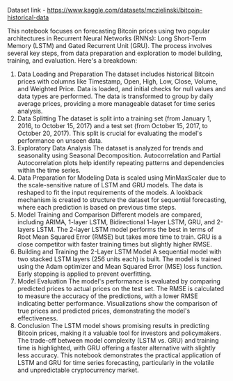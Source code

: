 Dataset link - https://www.kaggle.com/datasets/mczielinski/bitcoin-historical-data

This notebook focuses on forecasting Bitcoin prices using two popular architectures in Recurrent Neural Networks (RNNs): Long Short-Term Memory (LSTM) and Gated Recurrent Unit (GRU). The process involves several key steps, from data preparation and exploration to model building, training, and evaluation. Here's a breakdown:

1. Data Loading and Preparation
The dataset includes historical Bitcoin prices with columns like Timestamp, Open, High, Low, Close, Volume, and Weighted Price.
Data is loaded, and initial checks for null values and data types are performed.
The data is transformed to group by daily average prices, providing a more manageable dataset for time series analysis.
2. Data Splitting
The dataset is split into a training set (from January 1, 2016, to October 15, 2017) and a test set (from October 15, 2017, to October 20, 2017).
This split is crucial for evaluating the model's performance on unseen data.
3. Exploratory Data Analysis
The dataset is analyzed for trends and seasonality using Seasonal Decomposition.
Autocorrelation and Partial Autocorrelation plots help identify repeating patterns and dependencies within the time series.
4. Data Preparation for Modeling
Data is scaled using MinMaxScaler due to the scale-sensitive nature of LSTM and GRU models.
The data is reshaped to fit the input requirements of the models.
A lookback mechanism is created to structure the dataset for sequential forecasting, where each prediction is based on previous time steps.
5. Model Training and Comparison
Different models are compared, including ARIMA, 1-layer LSTM, Bidirectional 1-layer LSTM, GRU, and 2-layers LSTM.
The 2-layer LSTM model performs the best in terms of Root Mean Squared Error (RMSE) but takes more time to train.
GRU is a close competitor with faster training times but slightly higher RMSE.
6. Building and Training the 2-Layer LSTM Model
A sequential model with two stacked LSTM layers (256 units each) is built.
The model is trained using the Adam optimizer and Mean Squared Error (MSE) loss function.
Early stopping is applied to prevent overfitting.
7. Model Evaluation
The model's performance is evaluated by comparing predicted prices to actual prices on the test set.
The RMSE is calculated to measure the accuracy of the predictions, with a lower RMSE indicating better performance.
Visualizations show the comparison of true prices and predicted prices, demonstrating the model's effectiveness.
8. Conclusion
The LSTM model shows promising results in predicting Bitcoin prices, making it a valuable tool for investors and policymakers.
The trade-off between model complexity (LSTM vs. GRU) and training time is highlighted, with GRU offering a faster alternative with slightly less accuracy.
This notebook demonstrates the practical application of LSTM and GRU for time series forecasting, particularly in the volatile and unpredictable cryptocurrency market.
